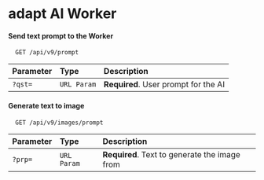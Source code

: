 # adapt AI Worker

#### Send text prompt to the Worker

```http
  GET /api/v9/prompt
```

| Parameter | Type     | Description                |
| :-------- | :------- | :------------------------- |
| `?qst=` | `URL Param` | **Required**. User prompt for the AI |

#### Generate text to image

```http
  GET /api/v9/images/prompt
```

| Parameter | Type     | Description                       |
| :-------- | :------- | :-------------------------------- |
| `?prp=`      | `URL Param` | **Required**. Text to generate the image from |
